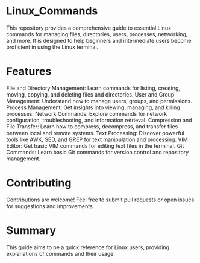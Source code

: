 # Linux_Commands

This repository provides a comprehensive guide to essential Linux commands for managing files, directories, users, processes, networking, and more. It is designed to help beginners and intermediate users become proficient in using the Linux terminal.



# Features

File and Directory Management: Learn commands for listing, creating, moving, copying, and deleting files and directories.
User and Group Management: Understand how to manage users, groups, and permissions.
Process Management: Get insights into viewing, managing, and killing processes.
Network Commands: Explore commands for network configuration, troubleshooting, and information retrieval.
Compression and File Transfer: Learn how to compress, decompress, and transfer files between local and remote systems.
Text Processing: Discover powerful tools like AWK, SED, and GREP for text manipulation and processing.
VIM Editor: Get basic VIM commands for editing text files in the terminal.
Git Commands: Learn basic Git commands for version control and repository management.



# Contributing

Contributions are welcome! Feel free to submit pull requests or open issues for suggestions and improvements.

# Summary
This guide aims to be a quick reference for Linux users, providing explanations of commands and their usage.


